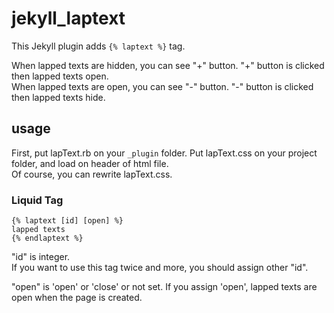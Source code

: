 # jekyll_laptext
This Jekyll plugin adds `{% laptext %}` tag.

When lapped texts are hidden, you can see "+" button. "+" button is clicked then lapped texts open.  
When lapped texts are open, you can see "-" button. "-" button is clicked then lapped texts hide.

## usage
First, put lapText.rb on your `_plugin` folder. Put lapText.css on your project folder, and load on header of html file.  
Of course, you can rewrite lapText.css.

### Liquid Tag
```
{% laptext [id] [open] %}
lapped texts
{% endlaptext %}
```

"id" is integer.  
If you want to use this tag twice and more, you should assign other "id".

"open" is 'open' or 'close' or not set.
If you assign 'open', lapped texts are open when the page is created. 
